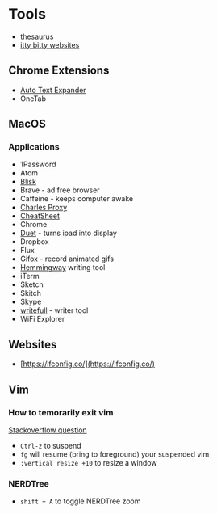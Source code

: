 # Tools

* [thesaurus](http://www.onelook.com/thesaurus/)
* [itty bitty websites](https://github.com/alcor/itty-bitty)

## Chrome Extensions

* [Auto Text Expander](https://github.com/carlinyuen/ChromeAutoTextExpander)
* OneTab

## MacOS

### Applications

* 1Password
* Atom
* [Blisk](https://blisk.io)
* Brave - ad free browser
* Caffeine - keeps computer awake
* [Charles Proxy](https://www.charlesproxy.com)
* [CheatSheet](https://cheatsheetapp.com/LandingCheatSheet/)
* Chrome
* [Duet](https://www.duetdisplay.com/) - turns ipad into display
* Dropbox
* Flux
* Gifox - record animated gifs
* [Hemmingway](http://www.hemingwayapp.com/desktop.html) writing tool
* iTerm
* Sketch
* Skitch
* Skype
* [writefull](https://chrome.writefullapp.com/) - writer tool
* WiFi Explorer

## Websites

* [https://ifconfig.co/](https://ifconfig.co/)

## Vim

### How to temorarily exit vim

[Stackoverflow question](http://stackoverflow.com/questions/1879219/how-to-temporarily-exit-vim-and-go-back)

* `Ctrl-z` to suspend
* `fg` will resume \(bring to foreground\) your suspended vim
* `:vertical resize +10` to resize a window

### NERDTree

* `shift + A` to toggle NERDTree zoom



